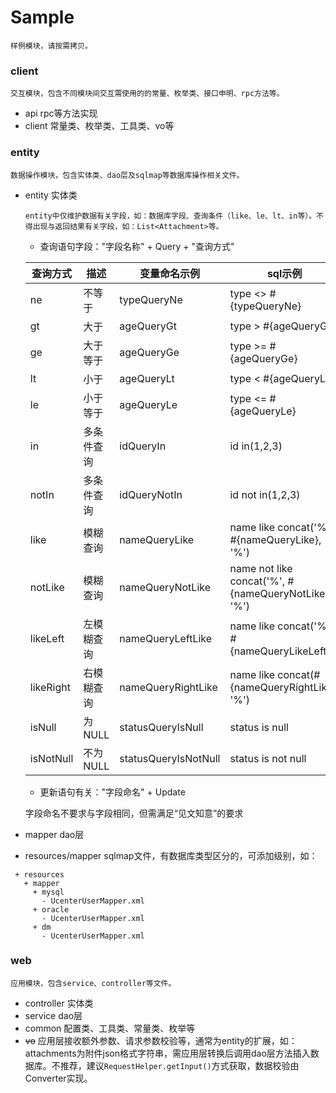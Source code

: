 # Sample

    样例模块，请按需拷贝。
   
### client

    交互模块，包含不同模块间交互需使用的的常量、枚举类、接口申明、rpc方法等。

   * api rpc等方法实现
   * client 常量类、枚举类、工具类、vo等

### entity

    数据操作模块，包含实体类、dao层及sqlmap等数据库操作相关文件。
    
   * entity 实体类
   
         entity中仅维护数据有关字段，如：数据库字段、查询条件（like、le、lt、in等）。不得出现与返回结果有关字段，如：List<Attachment>等。
         
        + 查询语句字段："字段名称" + Query + "查询方式"
         
        |查询方式|描述|变量命名示例|sql示例|
        |----       |----      |----               |----        |
        |ne         |不等于     |typeQueryNe        |type <> #{typeQueryNe}|
        |gt         |大于       |ageQueryGt        |type > #{ageQueryGt}|
        |ge         |大于等于    |ageQueryGe        |type >= #{ageQueryGe}|
        |lt         |小于       |ageQueryLt        |type < #{ageQueryLt}|
        |le         |小于等于    |ageQueryLe        |type <= #{ageQueryLe}|
        |in         |多条件查询  |idQueryIn          |id in(1,2,3)|
        |notIn      |多条件查询  |idQueryNotIn       |id not in(1,2,3)|
        |like       |模糊查询    |nameQueryLike      |name like concat('%', #{nameQueryLike}, '%')|
        |notLike    |模糊查询    |nameQueryNotLike   |name not like concat('%', #{nameQueryNotLike}, '%')|
        |likeLeft   |左模糊查询  |nameQueryLeftLike  |name like concat('%', #{nameQueryLikeLeft})|
        |likeRight  |右模糊查询  |nameQueryRightLike |name like concat(#{nameQueryRightLike}, '%')|
        |isNull     |为NULL     |statusQueryIsNull  |status is null|
        |isNotNull  |不为NULL   |statusQueryIsNotNull  |status is not null|
          
        + 更新语句有关："字段命名" + Update
        
        字段命名不要求与字段相同，但需满足“见文知意”的要求
         
   * mapper dao层
   * resources/mapper sqlmap文件，有数据库类型区分的，可添加级别，如：
   ```
    + resources
      + mapper
        + mysql
          - UcenterUserMapper.xml
        + oracle
          - UcenterUserMapper.xml
        + dm
          - UcenterUserMapper.xml
   ```

### web

    应用模块，包含service、controller等文件。
    
   * controller 实体类
   * service dao层
   * common 配置类、工具类、常量类、枚举等 
   * ~~vo~~ 应用层接收额外参数、请求参数校验等，通常为entity的扩展，如：attachments为附件json格式字符串，需应用层转换后调用dao层方法插入数据库。不推荐，建议`RequestHelper.getInput()`方式获取，数据校验由Converter实现。
